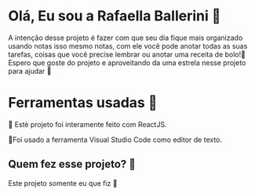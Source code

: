 # Olá, Eu sou a Rafaella Ballerini 🚀

A intenção desse projeto é fazer com que seu dia fique mais organizado usando notas isso mesmo notas, 
com ele você pode anotar todas as suas tarefas, coisas que você precise lembrar ou anotar uma receita de bolo!🥮 Espero que goste do projeto e aproveitando da uma estrela nesse projeto para ajudar 🥺


# Ferramentas usadas 🧰

 🔨 Estè projeto foi interamente feito com ReactJS.
 
 📜Foi usado a ferramenta Visual Studio Code como editor de texto.

## Quem fez esse projeto? 🤔

Este projeto somente eu que fiz 🤩

